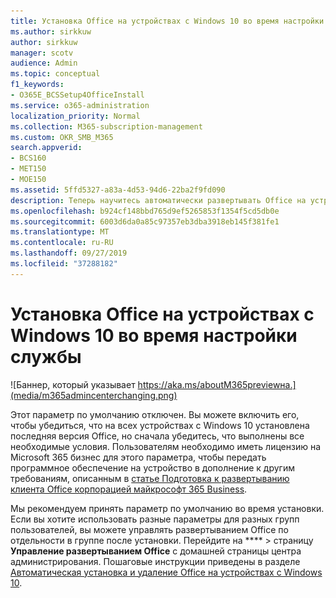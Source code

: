 ```yaml
---
title: Установка Office на устройствах с Windows 10 во время настройки службы
ms.author: sirkkuw
author: sirkkuw
manager: scotv
audience: Admin
ms.topic: conceptual
f1_keywords:
- O365E_BCSSetup4OfficeInstall
ms.service: o365-administration
localization_priority: Normal
ms.collection: M365-subscription-management
ms.custom: OKR_SMB_M365
search.appverid:
- BCS160
- MET150
- MOE150
ms.assetid: 5ffd5327-a83a-4d53-94d6-22ba2f9fd090
description: Теперь научитесь автоматически развертывать Office на устройствах с Windows 10 во время установки.
ms.openlocfilehash: b924cf148bbd765d9ef5265853f1354f5cd5db0e
ms.sourcegitcommit: 6003d6da0a85c97357eb3dba3918eb145f381fe1
ms.translationtype: MT
ms.contentlocale: ru-RU
ms.lasthandoff: 09/27/2019
ms.locfileid: "37288182"
---
```

# <a name="install-office-on-windows-10-during-setup"></a>Установка Office на устройствах с Windows 10 во время настройки службы

![Баннер, который указывает https://aka.ms/aboutM365previewна.](media/m365admincenterchanging.png)

Этот параметр по умолчанию отключен. Вы можете включить его, чтобы убедиться, что на всех устройствах с Windows 10 установлена последняя версия Office, но сначала убедитесь, что выполнены все необходимые условия. Пользователям необходимо иметь лицензию на Microsoft 365 бизнес для этого параметра, чтобы передать программное обеспечение на устройство в дополнение к другим требованиям, описанным в [статье Подготовка к развертыванию клиента Office корпорацией майкрософт 365 Business](prepare-for-office-client-deployment.md). 
  
Мы рекомендуем принять параметр по умолчанию во время установки. Если вы хотите использовать разные параметры для разных групп пользователей, вы можете управлять развертыванием Office по отдельности в группе после установки. Перейдите на **** \> страницу **Управление развертыванием Office** с домашней страницы центра администрирования. Пошаговые инструкции приведены в разделе [Автоматическая установка и удаление Office на устройствах с Windows 10](auto-install-or-uninstall-office.md).
  

